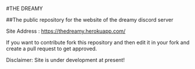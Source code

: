 #THE DREAMY

##The public repository for the website of the dreamy discord server

Site Address : https://thedreamy.herokuapp.com/

If you want to contribute fork this repository and then edit it in your fork and create a pull request to get approved.

Disclaimer: Site is under development at present!